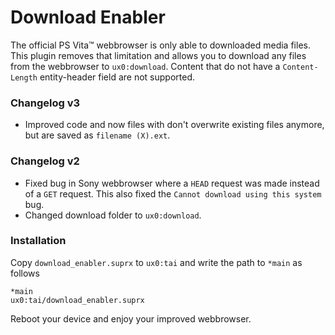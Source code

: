 Download Enabler
================================================================================

The official PS Vita&trade; webbrowser is only able to downloaded media files. 
This plugin removes that limitation and allows you to download any files from the webbrowser to `ux0:download`.
Content that do not have a `Content-Length` entity-header field are not supported.

### Changelog v3
- Improved code and now files with don't overwrite existing files anymore, but are saved as `filename (X).ext`.

### Changelog v2
- Fixed bug in Sony webbrowser where a `HEAD` request was made instead of a `GET` request. This also fixed the `Cannot download using this system` bug.
- Changed download folder to `ux0:download`.

### Installation
Copy `download_enabler.suprx` to `ux0:tai` and write the path to `*main` as follows

```text
*main
ux0:tai/download_enabler.suprx
```

Reboot your device and enjoy your improved webbrowser.